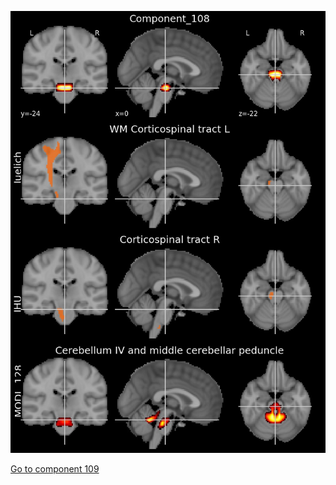 


![108](preliminary/108.jpg "Component 108")

[Go to component 109](https://parietal-inria.github.io/MODL_atlas/1024/109 "Component 109")